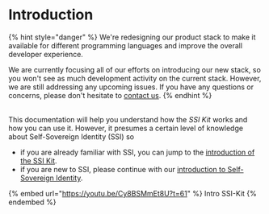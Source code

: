 # Introduction

{% hint style="danger" %}
We're redesigning our product stack to make it available for different programming languages and improve the overall developer experience.

We are currently focusing all of our efforts on introducing our new stack, so you won't see as much development activity on the current stack. However, we are still addressing any upcoming issues. If you have any questions or concerns, please don't hesitate to [contact us](https://walt.id/discord).
{% endhint %}

\
This documentation will help you understand how the _SSI Kit_ works and how you can use it. However, it presumes a certain level of knowledge about Self-Sovereign Identity (SSI) so

* if you are already familiar with SSI, you can jump to the [introduction of the SSI Kit](what-is-the-ssi-kit/ssi-kit/).&#x20;
* if you are new to SSI, please continue with our [introduction to Self-Sovereign Identity](what-is-the-ssi-kit/what-is-ssi/).

{% embed url="https://youtu.be/Cy8BSMmEt8U?t=61" %}
Intro SSI-Kit
{% endembed %}
